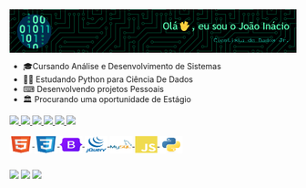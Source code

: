 <img align="center" alt="Github" src="https://github.com/Joao-Inacio/Joao-Inacio/blob/main/github-header-image.png?raw=true" />
<div>
  <ul>
    <li>🎓Cursando Análise e Desenvolvimento de Sistemas</li>
    <li>👨‍💻 Estudando Python para Ciência De Dados</li>
    <li>⌨ Desenvolvendo projetos Pessoais </li>
    <li> 🏛 Procurando uma  oportunidade de Estágio</li> 
  </ul>
 </div>
<div>
  <a href="https://github.com/Joao-Inacio">
    <img height="180em" src="http://github-profile-summary-cards.vercel.app/api/cards/profile-details?username=Joao-Inacio&theme=github_dark"/>
    <img height="180em" src="http://github-profile-summary-cards.vercel.app/api/cards/productive-time?username=Joao-Inacio&theme=github_dark"/>
    <img height="180em" src="http://github-profile-summary-cards.vercel.app/api/cards/repos-per-language?username=Joao-Inacio&theme=github_dark"/>
    <img height="180em" src="http://github-profile-summary-cards.vercel.app/api/cards/most-commit-language?username=Joao-Inacio&theme=github_dark"/>
  <img height="180em" src="https://github-readme-stats.vercel.app/api?username=Joao-Inacio&show_icons=true&theme=chartreuse-dark&include_all_commits=true&count_private=true"/>
  <img height="180em" src="https://github-readme-stats.vercel.app/api/top-langs/?username=Joao-Inacio&layout=compact&langs_count=7&theme=chartreuse-dark"/>
</div>
  <div style="display: inline_block"><br>
  <img align="center" alt="joao-HTML" height="30" width="40" src="https://raw.githubusercontent.com/devicons/devicon/master/icons/html5/html5-original.svg">
  <img align="center" alt="joao-CSS" height="30" width="40" src="https://raw.githubusercontent.com/devicons/devicon/master/icons/css3/css3-original.svg">
  <img align="center" alt="joao-bootstrap" height="30" width="40" src="https://raw.githubusercontent.com/devicons/devicon/master/icons/bootstrap/bootstrap-original.svg">
  <img align="center" alt="joao-jquery" height="30" width="40" src="https://github.com/devicons/devicon/blob/master/icons/jquery/jquery-plain-wordmark.svg">
  <img align="center" alt="joao-sql" height="30" width="40" src="https://raw.githubusercontent.com/devicons/devicon/2ae2a900d2f041da66e950e4d48052658d850630/icons/mysql/mysql-original-wordmark.svg">
  <img align="center" alt="Joao-Js" height="30" width="40" src="https://raw.githubusercontent.com/devicons/devicon/master/icons/javascript/javascript-plain.svg">
  <img align="center" alt="joao-Python" height="30" width="40" src="https://raw.githubusercontent.com/devicons/devicon/master/icons/python/python-original.svg">
</div>
  
  ##
  
  <div>
  <a href="https://instagram.com/joaoinacio.ofc" target="_blank"><img src="https://img.shields.io/badge/-Instagram-%23E4405F?style=for-the-badge&logo=instagram&logoColor=white" target="_blank"></a>
  <a href = "mailto:joaoinacio206@protonmail.com"><img src="https://img.shields.io/badge/ProtonMail-8B89CC?style=for-the-badge&logo=protonmail&logoColor=white" target="_blank"></a>
  <a href="https://www.linkedin.com/in/jo%C3%A3o-in%C3%A1cio-228499b4/" target="_blank"><img src="https://img.shields.io/badge/-LinkedIn-%230077B5?style=for-the-badge&logo=linkedin&logoColor=white" target="_blank"></a> 
  </div>
<!-- Link do gif https://medium.com/swlh/what-is-dx-developer-experience-401a0e44a9d9    -->

